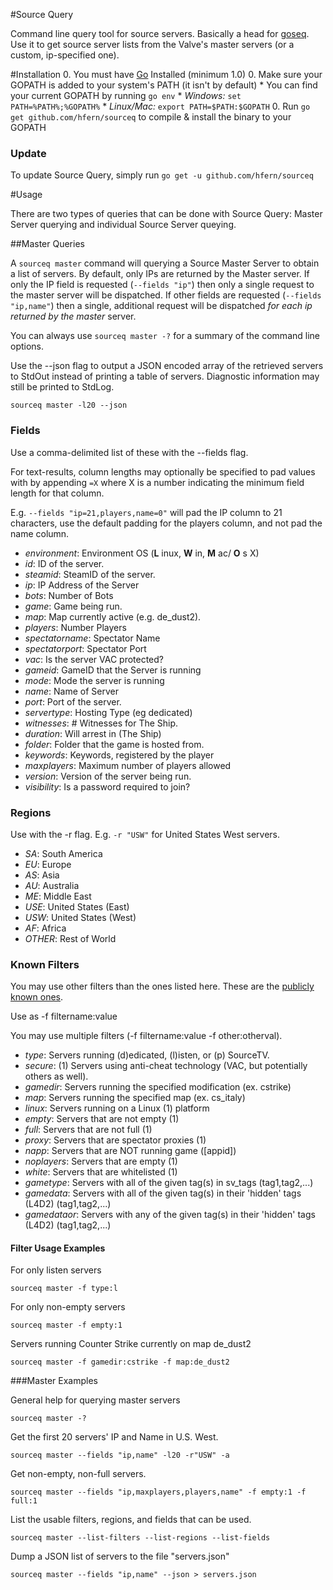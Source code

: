 #Source Query

Command line query tool for source servers. Basically a head for [goseq](https://github.com/hfern/sourceq).
Use it to get source server lists from the Valve's master servers (or
a custom, ip-specified one).

#Installation
0. You must have [Go](http://golang.org/) Installed (minimum 1.0)
0. Make sure your GOPATH is added to your system's PATH (it isn't by default)
    * You can find your current GOPATH by running `go env`
    * _Windows:_ `set PATH=%PATH%;%GOPATH%`
    * _Linux/Mac:_ `export PATH=$PATH:$GOPATH`
0. Run `go get github.com/hfern/sourceq` to compile & install the binary to your GOPATH

### Update
To update Source Query, simply run `go get -u github.com/hfern/sourceq`

#Usage

There are two types of queries that can be done with Source Query: Master Server querying and individual Source Server queying.

##Master Queries

A `sourceq master` command will querying a Source Master Server to obtain a list of servers. 
By default, only IPs are returned by the Master server. If only the IP field is requested
(`--fields "ip"`) then only a single request to the master server will be dispatched. If
other fields are requested (`--fields "ip,name"`) then a single, additional request will be dispatched
_for each ip returned by the master_ server. 

You can always use `sourceq master -?` for a summary of the command line options.

Use the --json flag to output a JSON encoded array of the retrieved servers to StdOut instead of printing a table of servers.
Diagnostic information may still be printed to StdLog. 

    sourceq master -l20 --json

### Fields

Use a comma-delimited list of these with the --fields flag. 

For text-results, column lengths may optionally be specified to pad values with by appending `=X` where X is a number
indicating the minimum field length for that column. 

E.g. `--fields "ip=21,players,name=0"` will pad the IP
column to 21 characters, use the default padding for the players column, and not pad the name column.

- _environment_: Environment OS (__L__ inux, __W__ in, __M__ ac/ __O__ s X)
- _id_: ID of the server.
- _steamid_: SteamID of the server.
- _ip_: IP Address of the Server
- _bots_: Number of Bots
- _game_: Game being run.
- _map_: Map currently active (e.g. de_dust2).
- _players_: Number Players
- _spectatorname_: Spectator Name
- _spectatorport_: Spectator Port
- _vac_: Is the server VAC protected?
- _gameid_: GameID that the Server is running
- _mode_: Mode the server is running
- _name_: Name of Server
- _port_: Port of the server.
- _servertype_: Hosting Type (eg dedicated)
- _witnesses_: # Witnesses for The Ship.
- _duration_: Will arrest in (The Ship)
- _folder_: Folder that the game is hosted from.
- _keywords_: Keywords, registered by the player
- _maxplayers_: Maximum number of players allowed
- _version_: Version of the server being run.
- _visibility_: Is a password required to join?


### Regions

Use with the -r flag. E.g. `-r "USW"` for United States West servers.

- _SA_:          South America
- _EU_:          Europe
- _AS_:          Asia
- _AU_:          Australia
- _ME_:          Middle East
- _USE_:         United States (East)
- _USW_:         United States (West)
- _AF_:          Africa
- _OTHER_:       Rest of World

### Known Filters

You may use other filters than the ones listed here. These are the [publicly known ones](https://developer.valvesoftware.com/wiki/Master_Server_Query_Protocol#Filter).

Use as -f filtername:value

You may use multiple filters (-f filtername:value -f other:otherval).

- _type_: Servers running (d)edicated, (l)isten, or (p) SourceTV.
- _secure_: (1) Servers using anti-cheat technology (VAC, but potentially others as well).
- _gamedir_: Servers running the specified modification (ex. cstrike)
- _map_: Servers running the specified map (ex. cs_italy)
- _linux_: Servers running on a Linux (1) platform
- _empty_: Servers that are not empty (1)
- _full_: Servers that are not full (1)
- _proxy_: Servers that are spectator proxies (1)
- _napp_: Servers that are NOT running game ([appid])
- _noplayers_: Servers that are empty (1)
- _white_: Servers that are whitelisted (1)
- _gametype_: Servers with all of the given tag(s) in sv_tags (tag1,tag2,...)
- _gamedata_: Servers with all of the given tag(s) in their 'hidden' tags (L4D2) (tag1,tag2,...)
- _gamedataor_: Servers with any of the given tag(s) in their 'hidden' tags (L4D2) (tag1,tag2,...)

#### Filter Usage Examples
For only listen servers

    sourceq master -f type:l

For only non-empty servers

    sourceq master -f empty:1

Servers running Counter Strike currently on map de_dust2

    sourceq master -f gamedir:cstrike -f map:de_dust2

###Master Examples


General help for querying master servers
    
    sourceq master -?

Get the first 20 servers' IP and Name in U.S. West.

    sourceq master --fields "ip,name" -l20 -r"USW" -a

Get non-empty, non-full servers.
    
    sourceq master --fields "ip,maxplayers,players,name" -f empty:1 -f full:1
 
List the usable filters, regions, and fields that can be used.
    
    sourceq master --list-filters --list-regions --list-fields

Dump a JSON list of servers to the file "servers.json"

    sourceq master --fields "ip,name" --json > servers.json